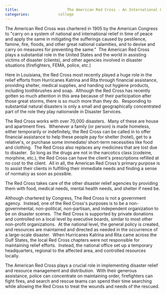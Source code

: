 ```yaml
---
title:						The American Red Cross - An International Organization
categories:				college
---
```


The American Red Cross was chartered in 1905 by the American Congress to "carry on a system of national and international relief in time of peace and apply the same in mitigating the sufferings caused by pestilence, famine, fire, floods, and other great national calamities, and to devise and carry on measures for preventing the same."  The American Red Cross plays a substantial role in the United States and the world in assisting victims of disaster (clients), and other agencies involved in disaster situations (firefighters, FEMA, police, etc.)

Here in Louisiana, the Red Cross most recently played a huge role in the relief efforts from Hurricanes Katrina and Rita through financial assistance, providing shelter, medical supplies, and handing out hygiene products, including toothbrushes and soap.  Although the Red Cross has recently gotten so much attention in this area because of their participation after those great storms, there is so much more than they do.  Responding to substantial natural disasters is only a small and geographically concentrated part of the role they play nationwide in Disaster Services.

The Red Cross works with over 70,000 disasters.  Many of these are house and apartment fires.  Whenever a family (or person) is made homeless, either temporarily or indefinitely, the Red Cross can be called in to offer financial assistance to help these people pay for shelter (hotel), get to a relative's, or purchase some immediate/ short-term necessities like food and clothing.  The Red Cross also replaces any medicines that are lost due to disaster.  So long as the drugs are not in the narcotics class (codeine, morphine, etc.), the Red Cross can have the client's prescriptions refilled at no cost to the client.  All in all, the American Red Cross's primary purpose is to assist their clients in fulfilling their immediate needs and finding a sense of normalcy as soon as possible.

The Red Cross takes care of the other disaster relief agencies by providing them with food, medical needs, mental health needs, and shelter if need be.

Although chartered by Congress, The Red Cross is not a government agency.  Instead, one of the Red Cross's purposes is to be a non-governmental, non-political, non-partisan, and independent organization to be on disaster scenes.  The Red Cross is supported by private donations and controlled on a local level by executive boards, similar to most other non-profit organizations.  At the national level, the general policy is created, and resources are maintained and directed as needed in the occurrence of a large-scale disaster.  When Hurricanes Katrina and Rita came across the Gulf States, the local Red Cross chapters were not responsible for maintaining relief efforts.  Instead, the national office set up a temporary headquarters, regional to the affected area, and controlled resources locally.

The American Red Cross plays a crucial role in implementing disaster relief and resource management and distribution.  With their generous assistance, police can concentrate on maintaining order, firefighters can fight fires, and search and rescue teams can spend their time searching while allowing the Red Cross to treat the wounds and needs of the rescued.